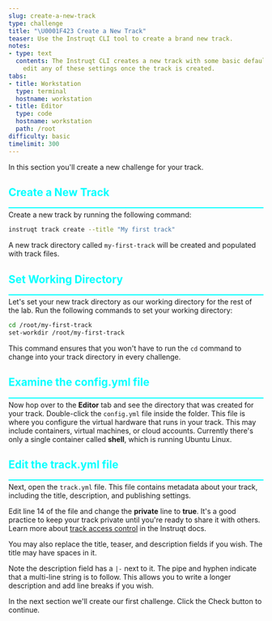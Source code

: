 ```yaml
---
slug: create-a-new-track
type: challenge
title: "\U0001F423 Create a New Track"
teaser: Use the Instruqt CLI tool to create a brand new track.
notes:
- type: text
  contents: The Instruqt CLI creates a new track with some basic defaults. You can
    edit any of these settings once the track is created.
tabs:
- title: Workstation
  type: terminal
  hostname: workstation
- title: Editor
  type: code
  hostname: workstation
  path: /root
difficulty: basic
timelimit: 300
---
```

<style type="text/css" rel="stylesheet">
hr.cyan { background-color: cyan; color: cyan; height: 2px; margin-bottom: -10px; }
h2.cyan { color: cyan; }
</style>In this section you'll create a new challenge for your track.

<h2 class="cyan">Create a New Track</h2>
<hr class="cyan">

Create a new track by running the following command:

```bash
instruqt track create --title "My first track"
```

A new track directory called `my-first-track` will be created and populated with track files.

<h2 class="cyan">Set Working Directory</h2>
<hr class="cyan">

Let's set your new track directory as our working directory for the rest of the lab. Run the following commands to set your working directory:

```bash
cd /root/my-first-track
set-workdir /root/my-first-track
```

This command ensures that you won't have to run the `cd` command to change into your track directory in every challenge.

<h2 class="cyan">Examine the config.yml file</h2>
<hr class="cyan">

Now hop over to the **Editor** tab and see the directory that was created for your track. Double-click the `config.yml` file inside the folder. This file is where you configure the virtual hardware that runs in your track. This may include containers, virtual machines, or cloud accounts. Currently there's only a single container called **shell**, which is running Ubuntu Linux.

<h2 class="cyan">Edit the track.yml file</h2>
<hr class="cyan">

Next, open the `track.yml` file. This file contains metadata about your track, including the title, description, and publishing settings.

Edit line 14 of the file and change the **private** line to **true**. It's a good practice to keep your track private until you're ready to share it with others. Learn more about [track access control](https://docs.instruqt.com/reference/roles-and-permissions#track-access-control) in the Instruqt docs.

You may also replace the title, teaser, and description fields if you wish. The title may have spaces in it.

Note the description field has a `|-` next to it. The pipe and hyphen indicate that a multi-line string is to follow. This allows you to write a longer description and add line breaks if you wish.

In the next section we'll create our first challenge. Click the Check button to continue.
